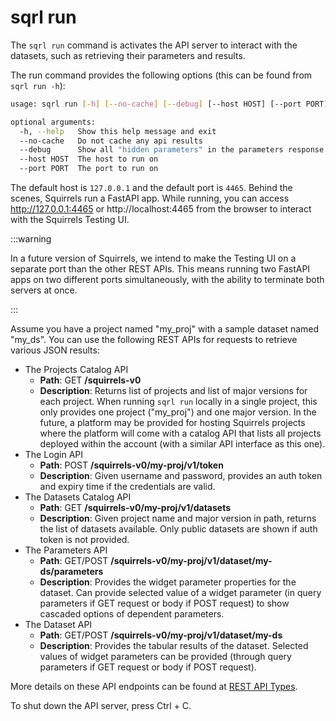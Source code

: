 # sqrl run

The `sqrl run` command is activates the API server to interact with the datasets, such as retrieving their parameters and results.

The run command provides the following options (this can be found from `sqrl run -h`):

```bash
usage: sqrl run [-h] [--no-cache] [--debug] [--host HOST] [--port PORT]

optional arguments:
  -h, --help   Show this help message and exit
  --no-cache   Do not cache any api results
  --debug      Show all "hidden parameters" in the parameters response
  --host HOST  The host to run on
  --port PORT  The port to run on
```

The default host is `127.0.0.1` and the default port is `4465`. Behind the scenes, Squirrels run a FastAPI app. While running, you can access http://127.0.0.1:4465 or http://localhost:4465 from the browser to interact with the Squirrels Testing UI. 

:::warning

In a future version of Squirrels, we intend to make the Testing UI on a separate port than the other REST APIs. This means running two FastAPI apps on two different ports simultaneously, with the ability to terminate both servers at once.

:::

Assume you have a project named "my_proj" with a sample dataset named "my_ds". You can use the following REST APIs for requests to retrieve various JSON results:

- The Projects Catalog API
    - **Path**: GET **/squirrels-v0**
    - **Description**: Returns list of projects and list of major versions for each project. When running `sqrl run` locally in a single project, this only provides one project ("my_proj") and one major version. In the future, a platform may be provided for hosting Squirrels projects where the platform will come with a catalog API that lists all projects deployed within the account (with a similar API interface as this one).
- The Login API
    - **Path**: POST **/squirrels-v0/my-proj/v1/token**
    - **Description**: Given username and password, provides an auth token and expiry time if the credentials are valid.
- The Datasets Catalog API
    - **Path**: GET **/squirrels-v0/my-proj/v1/datasets**
    - **Description**: Given project name and major version in path, returns the list of datasets available. Only public datasets are shown if auth token is not provided.
- The Parameters API
    - **Path**: GET/POST **/squirrels-v0/my-proj/v1/dataset/my-ds/parameters**
    - **Description**: Provides the widget parameter properties for the dataset. Can provide selected value of a widget parameter (in query parameters if GET request or body if POST request) to show cascaded options of dependent parameters.
- The Dataset API
    - **Path**: GET/POST **/squirrels-v0/my-proj/v1/dataset/my-ds**
    - **Description**: Provides the tabular results of the dataset. Selected values of widget parameters can be provided (through query parameters if GET request or body if POST request).

More details on these API endpoints can be found at [REST API Types](../client/rest-api).

To shut down the API server, press Ctrl + C.
